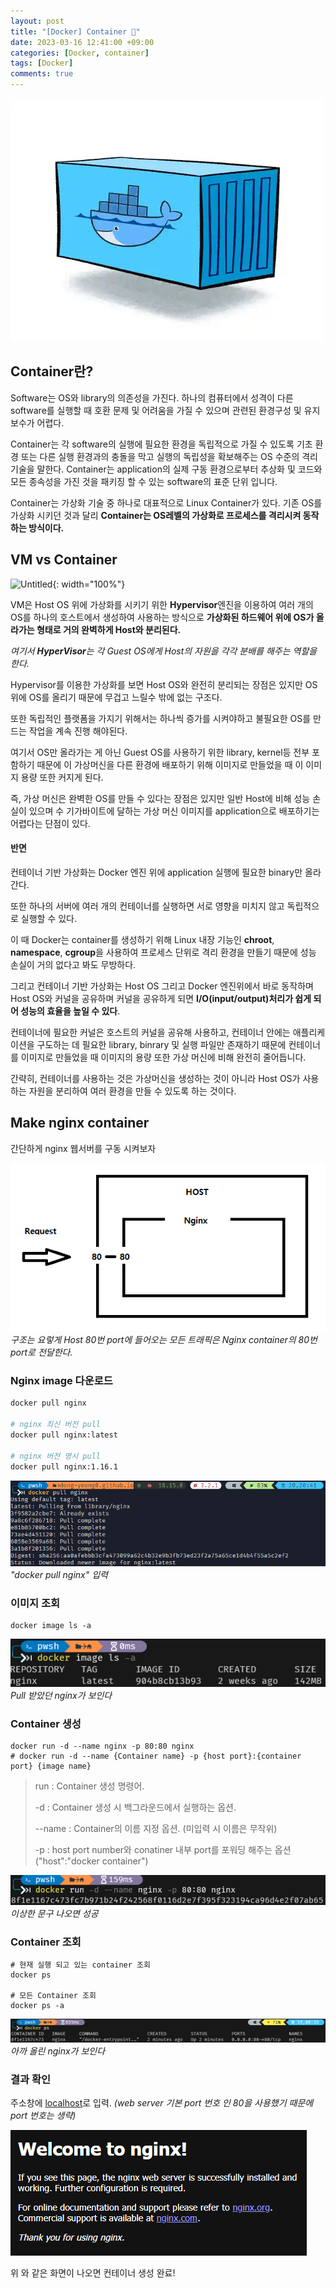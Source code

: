 ```yaml
---
layout: post
title: "[Docker] Container 🐋"
date: 2023-03-16 12:41:00 +09:00
categories: [Docker, container]
tags: [Docker]
comments: true
---
```


![Untitled](../../../assets/img/posts/docker/docker_container/docker_conatiner.png)

## Container란?

Software는 OS와 library의 의존성을 가진다. 하나의 컴퓨터에서 성격이 다른 software를 실행할 때 호환 문제 및 어려움을 가질 수 있으며 관련된 환경구성 및 유지보수가 어렵다.

Container는 각 software의 실행에 필요한 환경을 독립적으로 가질 수 있도록 기초 환경 또는 다른 실행 환경과의 충돌을 막고 실행의 독립성을 확보해주는 OS 수준의 격리 기술을 말한다. Container는 application의 실제 구동 환경으로부터 추상화 및 코드와 모든 종속성을 가진 것을 패키징 할 수 있는 software의 표준 단위 입니다.

Container는 가상화 기술 중 하나로 대표적으로 Linux Container가 있다. 기존 OS를 가상화 시키던 것과 달리 **Container는 OS레벨의 가상화로 프로세스를 격리시켜 동작하는 방식이다.**

## VM vs Container

![Untitled](https://blog.kakaocdn.net/dn/JloLY/btq7WUSbsmn/uVtXFK1zOz2FRKuFNNJdQk/img.jpg){: width="100%"}

VM은 Host OS 위에 가상화를 시키기 위한 **Hypervisor**엔진을 이용하여 여러 개의 OS를 하나의 호스트에서 생성하여 사용하는 방식으로 **가상화된 하드웨어 위에 OS가 올라가는 형태로 거의 완벽하게 Host와 분리된다.**

*여기서 **HyperVisor**는 각 Guest OS에게 Host의 자원을 각각 분배를 해주는 역할을 한다.*

Hypervisor를 이용한 가상화를 보면 Host OS와 완전히 분리되는 장점은 있지만 OS위에 OS를 올리기 때문에 무겁고 느릴수 밖에 없는 구조다.

또한 독립적인 플랫폼을 가지기 위해서는 하나씩 증가를 시켜야하고 불필요한 OS를 만드는 작업을 계속 진행 해야된다. 

여기서 OS만 올라가는 게 아닌 Guest OS를 사용하기 위한 library, kernel등 전부 포함하기 때문에 이 가상머신을 다른 환경에 배포하기 위해 이미지로 만들었을 때 이 이미지 용량 또한 커지게 된다.

즉, 가상 머신은 완벽한 OS를 만들 수 있다는 장점은 있지만 일반 Host에 비해 성능 손실이 있으며 수 기가바이트에 달하는 가상 머신 이미지를 application으로 배포하기는 어렵다는 단점이 있다.

#### **반면**

컨테이너 기반 가상화는 Docker 엔진 위에 application 실행에 필요한 binary만 올라간다.

또한 하나의 서버에 여러 개의 컨테이너를 실행하면 서로 영향을 미치지 않고 독립적으로 실행할 수 있다.

이 때 Docker는 container를 생성하기 위해 Linux 내장 기능인 **chroot**, **namespace**, **cgroup**을 사용하여 프로세스 단위로 격리 환경을 만들기 때문에 성능 손실이 거의 없다고 봐도 무방하다.

그리고 컨테이너 기반 가상화는 Host OS 그리고 Docker 엔진위에서 바로 동작하며 Host OS와 커널을 공유하며 커널을 공유하게 되면 **I/O(input/output)처리가 쉽게 되어 성능의 효율을 높일 수 있다**.

컨테이너에 필요한 커널은 호스트의 커널을 공유해 사용하고, 컨테이너 안에는 애플리케이션을 구도하는 데 필요한 library, binrary 및 실행 파일만 존재하기 때문에 컨테이너를 이미지로 만들었을 때 이미지의 용량 또한 가상 머신에 비해 완전히 줄어듭니다.

간략히,
컨테이너를 사용하는 것은 가상머신을 생성하는 것이 아니라 Host OS가 사용하는 자원을 분리하여 여러 환경을 만들 수 있도록 하는 것이다.

## Make nginx container

간단하게 nginx 웹서버를 구동 시켜보자

![Untitled](../../../assets/img/posts/docker/docker_container/nginx.png)
_구조는 요렇게 Host 80번 port에 들어오는 모든 트래픽은 Nginx container의 80번 port로 전달한다._

### Nginx image 다운로드

```bash
docker pull nginx

# nginx 최신 버전 pull
docker pull nginx:latest

# nginx 버전 명시 pull
docker pull nginx:1.16.1
```

![Untitled](../../../assets/img/posts/docker/docker_container/nginx-pull.png)
_"docker pull nginx" 입력_

### 이미지 조회

```shell
docker image ls -a
```
![Untitled](../../../assets/img/posts/docker/docker_container/docker_image_ls.png)
_Pull 받았던 nginx가 보인다_

### Container 생성
```shell
docker run -d --name nginx -p 80:80 nginx
# docker run -d --name {Container name} -p {host port}:{container port} {image name}
```

> run : Container 생성 명령어.
>
> -d : Container 생성 시 백그라운드에서 실행하는 옵션.
>
> --name : Container의 이름 지정 옵션. (미입력 시 이름은 무작위)
>
> -p : host port number와 conatiner 내부 port를 포워딩 해주는 옵션 ("host":"docker container")

![Untitled](../../../assets/img/posts/docker/docker_container/docker_run.png)
_이상한 문구 나오면 성공_

### Container 조회
```shell
# 현재 실행 되고 있는 container 조회
docker ps

# 모든 Container 조회
docker ps -a
```
![Untitled](../../../assets/img/posts/docker/docker_container/docker_ps.png)
_아까 올린 nginx가 보인다_


### 결과 확인
주소창에 [localhost](http://localhost "localhost")로 입력. 
_(web server 기본 port 번호 인 80을 사용했기 때문에 port 번호는 생략)_

![Untitled](../../../assets/img/posts/docker/docker_container/nginx_home.png)

위 와 같은 화면이 나오면 컨테이너 생성 완료!
